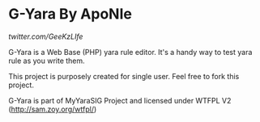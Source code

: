 G-Yara By ApoNIe
======
*twitter.com/GeeKzLIfe*

G-Yara is a Web Base (PHP) yara rule editor. It's a handy way to test yara rule as you write them.

This project is purposely created for single user. Feel free to fork this project.

G-Yara is part of MyYaraSIG Project and licensed under WTFPL V2 (http://sam.zoy.org/wtfpl/)